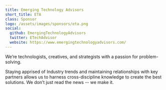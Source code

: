```yaml
---
title: Emerging Technology Advisors
short_title: ETA
class: Sponsor
logo: /assets/images/sponsors/eta.png
social:
  github: EmergingTechnologyAdvisors
  twitter: ETechAdvisor
  website: https://www.emergingtechnologyadvisors.com/
---
```


We’re technologists, creatives, and strategists with a passion for problem-solving.

Staying apprised of Industry trends and maintaining relationships with key partners allows us to harness cross-discipline knowledge to create the best solutions. We don’t just read the news -- we make it.
